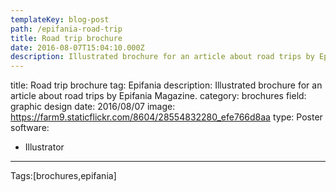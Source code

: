 ```yaml
---
templateKey: blog-post
path: /epifania-road-trip
title: Road trip brochure
date: 2016-08-07T15:04:10.000Z
description: Illustrated brochure for an article about road trips by Epifania Magazine.
---
```


title: Road trip brochure
tag: Epifania
description: Illustrated brochure for an article about road trips by Epifania Magazine.
category: brochures
field: graphic design
date: 2016/08/07
image: https://farm9.staticflickr.com/8604/28554832280_efe766d8aa
type: Poster
software:
- Illustrator
---

Tags:[brochures,epifania]